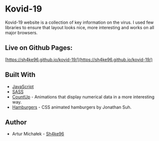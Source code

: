 # Kovid-19

Kovid-19 website is a collection of key information on the virus. I used few libraries to ensure that layout looks nice, more interesting and works on all major browsers.

## Live on Github Pages:

[https://sh4ke96.github.io/kovid-19/](https://sh4ke96.github.io/kovid-19/)

## Built With

* [JavaScript](https://developer.mozilla.org/pl/docs/Web/JavaScript)
* [SASS](https://sass-lang.com)
* [CountUp](https://inorganik.github.io/countUp.js/) - Animations that display numerical data in a more interesting way.
* [Hamburgers](https://jonsuh.com/hamburgers/) - CSS animated hamburgers by Jonathan Suh.

## Author
* Artur Michałek - [Sh4ke96](https://github.com/Sh4ke96)
